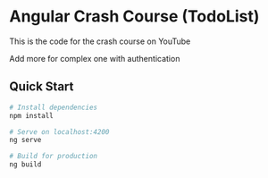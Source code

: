 # Angular Crash Course (TodoList)

This is the code for the crash course on YouTube

Add more for complex one with authentication

## Quick Start

```bash
# Install dependencies
npm install

# Serve on localhost:4200
ng serve

# Build for production
ng build
```
